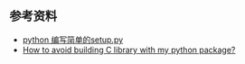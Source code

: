 ## 参考资料
* [python 编写简单的setup.py](https://www.cnblogs.com/lyrichu/p/6818008.html)
* [How to avoid building C library with my python package?](https://stackoverflow.com/questions/31380578/how-to-avoid-building-c-library-with-my-python-package)
